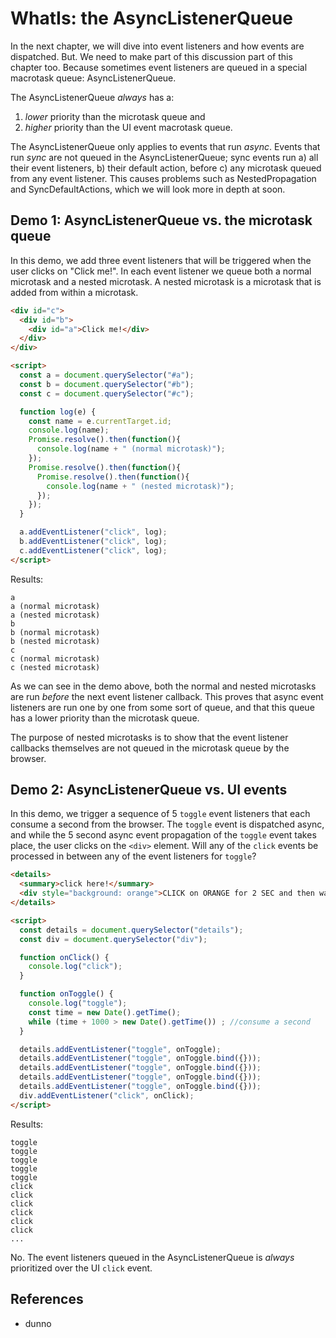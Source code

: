 # WhatIs: the AsyncListenerQueue

In the next chapter, we will dive into event listeners and how events are dispatched. But. We need to make part of this discussion part of this chapter too. Because sometimes event listeners are queued in a special macrotask queue: AsyncListenerQueue.

The AsyncListenerQueue *always* has a:
1. *lower* priority than the microtask queue and
2. *higher* priority than the UI event macrotask queue.

The AsyncListenerQueue only applies to events that run *async*. Events that run *sync* are not queued in the AsyncListenerQueue; sync events run a) all their event listeners, b) their default action, before c) any microtask queued from any event listener. This causes problems such as NestedPropagation and SyncDefaultActions, which we will look more in depth at soon.

## Demo 1: AsyncListenerQueue vs. the microtask queue

In this demo, we add three event listeners that will be triggered when the user clicks on "Click me!". In each event listener we queue both a normal microtask and a nested microtask. A nested microtask is a microtask that is added from within a microtask.    

```html
<div id="c">
  <div id="b">
    <div id="a">Click me!</div>
  </div>
</div>

<script>
  const a = document.querySelector("#a");
  const b = document.querySelector("#b");
  const c = document.querySelector("#c");

  function log(e) {
    const name = e.currentTarget.id;
    console.log(name);
    Promise.resolve().then(function(){
      console.log(name + " (normal microtask)");
    });
    Promise.resolve().then(function(){
      Promise.resolve().then(function(){
        console.log(name + " (nested microtask)");
      });
    });
  }

  a.addEventListener("click", log);
  b.addEventListener("click", log);
  c.addEventListener("click", log);
</script>
``` 

Results:

```
a
a (normal microtask)
a (nested microtask)
b
b (normal microtask)
b (nested microtask)
c
c (normal microtask)
c (nested microtask)
```

As we can see in the demo above, both the normal and nested microtasks are run *before* the next event listener callback. This proves that async event listeners are run one by one from some sort of queue, and that this queue has a lower priority than the microtask queue.  

The purpose of nested microtasks is to show that the event listener callbacks themselves are not queued in the microtask queue by the browser.

## Demo 2: AsyncListenerQueue vs. UI events

In this demo, we trigger a sequence of 5 `toggle` event listeners that each consume a second from the browser. The `toggle` event is dispatched async, and while the 5 second async event propagation of the `toggle` event takes place, the user clicks on the `<div>` element. Will any of the `click` events be processed in between any of the event listeners for `toggle`? 

```html
<details>
  <summary>click here!</summary>
  <div style="background: orange">CLICK on ORANGE for 2 SEC and then wait!!!</div>
</details>

<script>
  const details = document.querySelector("details");
  const div = document.querySelector("div");

  function onClick() {
    console.log("click");
  }

  function onToggle() {
    console.log("toggle");
    const time = new Date().getTime();
    while (time + 1000 > new Date().getTime()) ; //consume a second
  }

  details.addEventListener("toggle", onToggle);
  details.addEventListener("toggle", onToggle.bind({}));
  details.addEventListener("toggle", onToggle.bind({}));
  details.addEventListener("toggle", onToggle.bind({}));
  details.addEventListener("toggle", onToggle.bind({}));
  div.addEventListener("click", onClick);
</script>
``` 

Results:

```
toggle
toggle
toggle
toggle
toggle
click
click
click
click
click
click
...
```

No. The event listeners queued in the AsyncListenerQueue is *always* prioritized over the UI `click` event.
   
## References

  * dunno